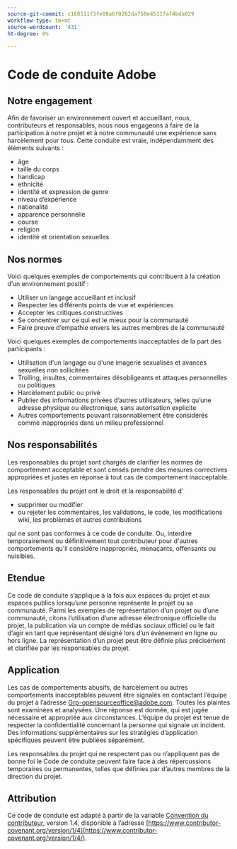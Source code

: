 ```yaml
---
source-git-commit: c168511f3fe08a6f0262da758e45117af4bda029
workflow-type: tm+mt
source-wordcount: '431'
ht-degree: 0%

---
```

# Code de conduite Adobe

## Notre engagement

Afin de favoriser un environnement ouvert et accueillant, nous, contributeurs et responsables, nous nous engageons à faire de la participation à notre projet et à notre communauté une expérience sans harcèlement pour tous. Cette conduite est vraie, indépendamment des éléments suivants :

* âge
* taille du corps
* handicap
* ethnicité
* identité et expression de genre
* niveau d’expérience
* nationalité
* apparence personnelle
* course
* religion
* identité et orientation sexuelles

## Nos normes

Voici quelques exemples de comportements qui contribuent à la création d’un environnement positif :

* Utiliser un langage accueillant et inclusif
* Respecter les différents points de vue et expériences
* Accepter les critiques constructives
* Se concentrer sur ce qui est le mieux pour la communauté
* Faire preuve d’empathie envers les autres membres de la communauté

Voici quelques exemples de comportements inacceptables de la part des participants :

* Utilisation d&#39;un langage ou d&#39;une imagerie sexualisés et avances sexuelles non sollicitées
* Trolling, insultes, commentaires désobligeants et attaques personnelles ou politiques
* Harcèlement public ou privé
* Publier des informations privées d’autres utilisateurs, telles qu’une adresse physique ou électronique, sans autorisation explicite
* Autres comportements pouvant raisonnablement être considérés comme inappropriés dans un milieu professionnel

## Nos responsabilités

Les responsables du projet sont chargés de clarifier les normes de comportement acceptable et sont censés prendre des mesures correctives appropriées et justes en réponse à tout cas de comportement inacceptable.

Les responsables du projet ont le droit et la responsabilité d’

* supprimer ou modifier
* ou rejeter les commentaires, les validations, le code, les modifications wiki, les problèmes et autres contributions

qui ne sont pas conformes à ce code de conduite. Ou, interdire temporairement ou définitivement tout contributeur pour d&#39;autres comportements qu&#39;il considère inappropriés, menaçants, offensants ou nuisibles.

## Etendue

Ce code de conduite s’applique à la fois aux espaces du projet et aux espaces publics lorsqu’une personne représente le projet ou sa communauté. Parmi les exemples de représentation d’un projet ou d’une communauté, citons l’utilisation d’une adresse électronique officielle du projet, la publication via un compte de médias sociaux officiel ou le fait d’agir en tant que représentant désigné lors d’un événement en ligne ou hors ligne. La représentation d’un projet peut être définie plus précisément et clarifiée par les responsables du projet.

## Application

Les cas de comportements abusifs, de harcèlement ou autres comportements inacceptables peuvent être signalés en contactant l’équipe du projet à l’adresse Grp-opensourceoffice@adobe.com. Toutes les plaintes sont examinées et analysées. Une réponse est donnée, qui est jugée nécessaire et appropriée aux circonstances. L’équipe du projet est tenue de respecter la confidentialité concernant la personne qui signale un incident. Des informations supplémentaires sur les stratégies d’application spécifiques peuvent être publiées séparément.

Les responsables du projet qui ne respectent pas ou n’appliquent pas de bonne foi le Code de conduite peuvent faire face à des répercussions temporaires ou permanentes, telles que définies par d’autres membres de la direction du projet.

## Attribution

Ce code de conduite est adapté à partir de la variable [Convention du contributeur](https://www.contributor-covenant.org/), version 1.4, disponible à l’adresse [https://www.contributor-covenant.org/version/1/4](https://www.contributor-covenant.org/version/1/4/).
